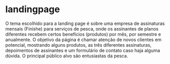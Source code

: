 # landingpage
O tema escolhido para a landing page é sobre uma empresa de assinaturas mensais (Finishe) para serviços de pesca, onde os assinantes de planos diferentes recebem certos benefícios (produtos) por mês, por semestre e anualmente.
O objetivo da página é chamar atenção de novos clientes em potencial, mostrando alguns produtos, as três diferentes assinaturas, depoimentos de assinantes e um formulário de contato caso haja alguma dúvida. O principal público alvo são entusiastas da pesca.